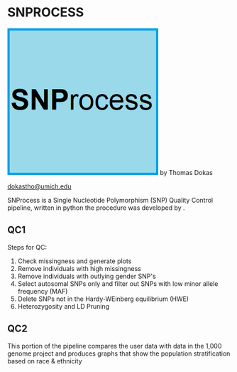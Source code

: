 # SNPROCESS
![](img/logo.png)
  by Thomas Dokas
  
  <dokastho@umich.edu>
  
  SNProcess is a Single Nucleotide Polymorphism (SNP) Quality Control pipeline, written in python
  the procedure was developed by <INSERT LAB NAME HERE>.
## QC1
Steps for QC:
1. Check missingness and generate plots
2. Remove individuals with high missingness
3. Remove individuals with outlying gender SNP's
4. Select autosomal SNPs only and filter out SNPs with low minor allele frequency (MAF)
5. Delete SNPs not in the Hardy-WEinberg equilibrium (HWE)
6. Heterozygosity and LD Pruning

## QC2
This portion of the pipeline compares the user data with data in the 1,000 genome project and produces graphs that show the population stratification based on race & ethnicity